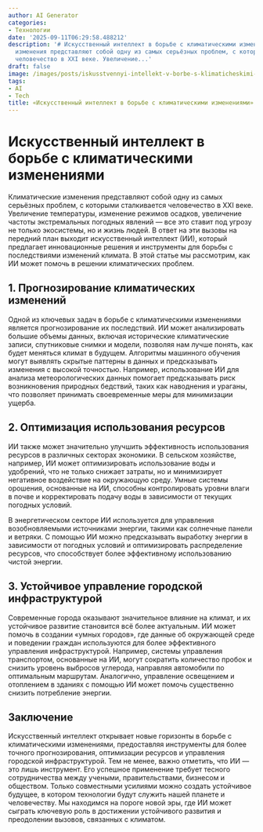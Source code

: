 ```yaml
---
author: AI Generator
categories:
- Технологии
date: '2025-09-11T06:29:58.488212'
description: '# Искусственный интеллект в борьбе с климатическими изменениями  Климатические
  изменения представляют собой одну из самых серьёзных проблем, с которыми сталкивается
  человечество в XXI веке. Увеличение...'
draft: false
image: /images/posts/iskusstvennyi-intellekt-v-borbe-s-klimaticheskimi-izmeneniiami.jpg
tags:
- AI
- Tech
title: «Искусственный интеллект в борьбе с климатическими изменениями»
---
```


# Искусственный интеллект в борьбе с климатическими изменениями

Климатические изменения представляют собой одну из самых серьёзных проблем, с которыми сталкивается человечество в XXI веке. Увеличение температуры, изменение режимов осадков, увеличение частоты экстремальных погодных явлений — все это ставит под угрозу не только экосистемы, но и жизнь людей. В ответ на эти вызовы на передний план выходит искусственный интеллект (ИИ), который предлагает инновационные решения и инструменты для борьбы с последствиями изменений климата. В этой статье мы рассмотрим, как ИИ может помочь в решении климатических проблем.

## 1. Прогнозирование климатических изменений

Одной из ключевых задач в борьбе с климатическими изменениями является прогнозирование их последствий. ИИ может анализировать большие объемы данных, включая исторические климатические записи, спутниковые снимки и модели, позволяя нам лучше понять, как будет меняться климат в будущем. Алгоритмы машинного обучения могут выявлять скрытые паттерны в данных и предсказывать изменения с высокой точностью. Например, использование ИИ для анализа метеорологических данных помогает предсказывать риск возникновения природных бедствий, таких как наводнения и ураганы, что позволяет принимать своевременные меры для минимизации ущерба.

## 2. Оптимизация использования ресурсов

ИИ также может значительно улучшить эффективность использования ресурсов в различных секторах экономики. В сельском хозяйстве, например, ИИ может оптимизировать использование воды и удобрений, что не только снижает затраты, но и минимизирует негативное воздействие на окружающую среду. Умные системы орошения, основанные на ИИ, способны контролировать уровни влаги в почве и корректировать подачу воды в зависимости от текущих погодных условий.

В энергетическом секторе ИИ используется для управления возобновляемыми источниками энергии, такими как солнечные панели и ветряки. С помощью ИИ можно предсказывать выработку энергии в зависимости от погодных условий и оптимизировать распределение ресурсов, что способствует более эффективному использованию чистой энергии.

## 3. Устойчивое управление городской инфраструктурой

Современные города оказывают значительное влияние на климат, и их устойчивое развитие становится всё более актуальным. ИИ может помочь в создании «умных городов», где данные об окружающей среде и поведении граждан используются для более эффективного управления инфраструктурой. Например, системы управления транспортом, основанные на ИИ, могут сократить количество пробок и снизить уровень выбросов углерода, направляя автомобили по оптимальным маршрутам. Аналогично, управление освещением и отоплением в зданиях с помощью ИИ может помочь существенно снизить потребление энергии.

## Заключение

Искусственный интеллект открывает новые горизонты в борьбе с климатическими изменениями, предоставляя инструменты для более точного прогнозирования, оптимизации ресурсов и управления городской инфраструктурой. Тем не менее, важно отметить, что ИИ — это лишь инструмент. Его успешное применение требует тесного сотрудничества между учеными, правительствами, бизнесом и обществом. Только совместными усилиями можно создать устойчивое будущее, в котором технологии будут служить нашей планете и человечеству. Мы находимся на пороге новой эры, где ИИ может сыграть ключевую роль в достижении устойчивого развития и преодолении вызовов, связанных с климатом.
